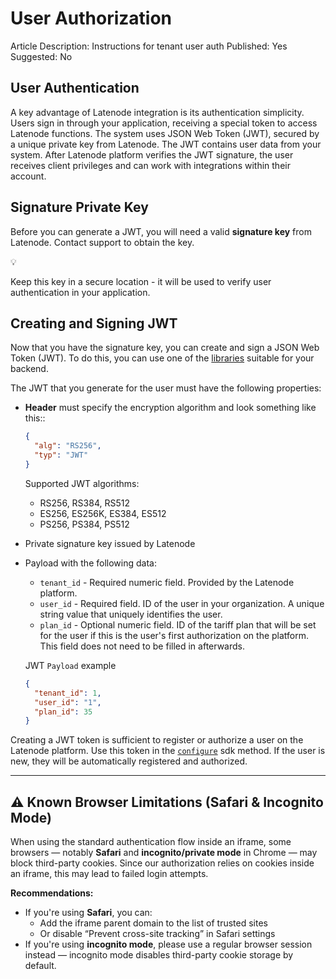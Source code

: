 # User Authorization

Article Description: Instructions for tenant user auth
Published: Yes
Suggested: No

## **User Authentication**

A key advantage of Latenode integration is its authentication simplicity. Users sign in through your application, receiving a special token to access Latenode functions. The system uses JSON Web Token (JWT), secured by a unique private key from Latenode. The JWT contains user data from your system. After Latenode platform verifies the JWT signature, the user receives client privileges and can work with integrations within their account.

## Signature Private Key

Before you can generate a JWT, you will need a valid **signature key** from Latenode. Contact support to obtain the key.

<aside>
💡

Keep this key in a secure location - it will be used to verify user authentication in your application.

</aside>

## **Creating and Signing JWT**

Now that you have the signature key, you can create and sign a JSON Web Token (JWT). To do this, you can use one of the [libraries](https://jwt.io/libraries) suitable for your backend.

The JWT that you generate for the user must have the following properties:

- **Header** must specify the encryption algorithm and look something like this::
    
    ```json
    {
      "alg": "RS256",
      "typ": "JWT"
    }
    ```
    
    Supported JWT algorithms:
    
    - RS256, RS384, RS512
    - ES256, ES256K, ES384, ES512
    - PS256, PS384, PS512
- Private signature key issued by Latenode
- Payload with the following data:
    - `tenant_id` - Required numeric field. Provided by the Latenode platform.
    - `user_id` - Required field. ID of the user in your organization. A unique string value that uniquely identifies the user.
    - `plan_id` - Optional numeric field. ID of the tariff plan that will be set for the user if this is the user's first authorization on the platform. This field does not need to be filled in afterwards.
    
    JWT `Payload` example
    
    ```json
    {
      "tenant_id": 1,
      "user_id": "1",
      "plan_id": 35
    }
    ```
    

Creating a JWT token is sufficient to register or authorize a user on the Latenode platform. Use this token in the [`configure`](Installing%20the%20embedded%20SDK%201b657d45a06780a8af8bca11990b981c.md) sdk method. If the user is new, they will be automatically registered and authorized. 

---

## ⚠️ Known Browser Limitations (Safari & Incognito Mode)

When using the standard authentication flow inside an iframe, some browsers — notably **Safari** and **incognito/private mode** in Chrome — may block third-party cookies. Since our authorization relies on cookies inside an iframe, this may lead to failed login attempts.

**Recommendations:**

- If you're using **Safari**, you can:
    - Add the iframe parent domain to the list of trusted sites
    - Or disable “Prevent cross-site tracking” in Safari settings
- If you're using **incognito mode**, please use a regular browser session instead — incognito mode disables third-party cookie storage by default.